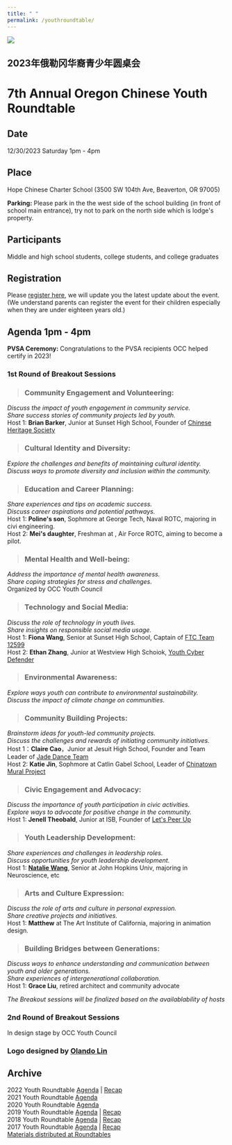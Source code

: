 ```yaml
---
title: " "
permalink: /youthroundtable/
---
```


![](https://res.cloudinary.com/dhngj18do/image/upload/f_auto,q_auto/v1/images/communities/youthroundtable_logo3)

## 2023年俄勒冈华裔青少年圆桌会
# 7th Annual Oregon Chinese Youth Roundtable

## Date
12/30/2023 Saturday 1pm - 4pm

## Place
Hope Chinese Charter School (3500 SW 104th Ave, Beaverton, OR 97005)

**Parking:** Please park in the the west side of the school building (in front of school main entrance), try not to park on the north side which is lodge's property.

## Participants

Middle and high school students, college students, and college graduates

## Registration

Please [register here](https://docs.google.com/forms/d/e/1FAIpQLSc946VK4VMu2ZZK_mgEl-2QBBaTOLoIwdgKmCw3K9CXkgN2Kg/viewform?usp=sf_link), we will update you the latest update about the event. (We understand parents can register the event for their children especially when they are under eighteen years old.)

## Agenda 1pm - 4pm

**PVSA Ceremony:** Congratulations to the PVSA recipients OCC helped certify in 2023!

### 1st Round of Breakout Sessions

>### Community Engagement and Volunteering:  
*Discuss the impact of youth engagement in community service.*  
*Share success stories of community projects led by youth.*  
Host 1: **Brian Barker**, Junior at Sunset High School, Founder of [Chinese Heritage Society](https://sites.google.com/view/sunsetchs/home)  

>### Cultural Identity and Diversity:  
*Explore the challenges and benefits of maintaining cultural identity.*  
*Discuss ways to promote diversity and inclusion within the community.*  

>### Education and Career Planning:  
*Share experiences and tips on academic success.*  
*Discuss career aspirations and potential pathways.*  
Host 1: **Poline's son**, Sophmore at George Tech, Naval ROTC, majoring in civi engineering.  
Host 2: **Mei's daughter**, Freshman at , Air Force ROTC, aiming to become a pilot.  

>### Mental Health and Well-being:  
*Address the importance of mental health awareness.*  
*Share coping strategies for stress and challenges.*  
Organized by OCC Youth Council  

>### Technology and Social Media:  
*Discuss the role of technology in youth lives.*  
*Share insights on responsible social media usage.*  
Host 1: **Fiona Wang**, Senior at Sunset High School, Captain of [FTC Team 12599](https://overchargedrobotics.org/)  
Host 2: **Ethan Zhang**, Junior at Westview High Schoiok, [Youth Cyber Defender](https://www.youthcyberdefender.org/)  

>### Environmental Awareness:  
*Explore ways youth can contribute to environmental sustainability.*  
*Discuss the impact of climate change on communities.*  

>### Community Building Projects:  
*Brainstorm ideas for youth-led community projects.*  
*Discuss the challenges and rewards of initiating community initiatives.*  
Host 1：**Claire Cao**，Junior at Jesuit High School, Founder and Team Leader of [Jade Dance Team](https://pdxchinese.org/youthdance/)  
Host 2: **Katie Jin**, Sophmore at Catlin Gabel School, Leader of [Chinatown Mural Project](https://pdxchinese.org/murals_in_chinatown_2023/)  

>### Civic Engagement and Advocacy:  
*Discuss the importance of youth participation in civic activities.*  
*Explore ways to advocate for positive change in the community.*  
Host 1: **Jenell Theobald**, Junior at ISB, Founder of [Let's Peer Up](https://letspeerup.godaddysites.com/)  

>### Youth Leadership Development:  
*Share experiences and challenges in leadership roles.*  
*Discuss opportunities for youth leadership development.*  
Host 1: **[Natalie Wang](https://studentaffairs.jhu.edu/socialconcern/an-insight-into-ciip-natalie-wang/)**, Senior at John Hopkins Univ, majoring in Neuroscience, etc  

>### Arts and Culture Expression:  
*Discuss the role of arts and culture in personal expression.*  
*Share creative projects and initiatives.*  
Host 1: **Matthew** at The Art Institute of California, majoring in animation design.  

>### Building Bridges between Generations:  
*Discuss ways to enhance understanding and communication between youth and older generations.*  
*Share experiences of intergenerational collaboration.*  
Host 1: **Grace Liu**, retired architect and community advocate  

*The Breakout sessions will be finalized based on the availablability of hosts*

### 2nd Round of Breakout Sessions

In design stage by OCC Youth Council

### Logo designed by [Olando Lin](https://www.linkedin.com/in/olando-lin-3696ab37/)

## Archive

2022 Youth Roundtable [Agenda](/assets/pdf/youth-roundtable-2022.pdf) | [Recap](http://pdxchinese.org/youth_roundtable_2022-recap/)  
2021 Youth Roundtable [Agenda](/assets/pdf/youth-roundtable-2021.pdf)  
2020 Youth Roundtable [Agenda](/assets/pdf/youth-roundtable-2020.pdf)  
2019 Youth Roundtable [Agenda](/assets/pdf/youth-roundtable-2019.pdf) | [Recap](http://pdxchinese.org/youth-roundtable-2019-recap/)  
2018 Youth Roundtable [Agenda](/assets/pdf/youth-roundtable-2018.pdf) | [Recap](http://pdxchinese.org/youth-roundtable-2018-recap/)  
2017 Youth Roundtable [Agenda](/assets/pdf/youth-roundtable-2017.pdf) | [Recap](http://pdxchinese.org/youth-roundtable-2017-recap/)  
[Materials distributed at Roundtables](http://pdxchinese.org/resources/benefits_resources/roundtable/)
